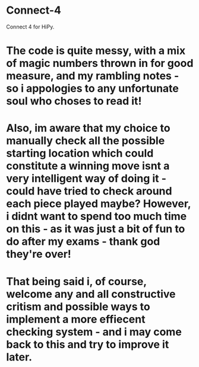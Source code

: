 # Connect-4
Connect 4 for HiPy. 
# The code is quite messy, with a mix of magic numbers thrown in for good measure, and my rambling notes - so i appologies to any unfortunate soul who choses to read it!
# Also, im aware that my choice to manually check all the possible starting location which could constitute a winning move isnt a very intelligent way of doing it - could have tried to check around each piece played maybe? However, i didnt want to spend too much time on this - as it was just a bit of fun to do after my exams - thank god they're over!
# That being said i, of course, welcome any and all constructive critism and possible ways to implement a more effiecent checking system - and i may come back to this and try to improve it later.
